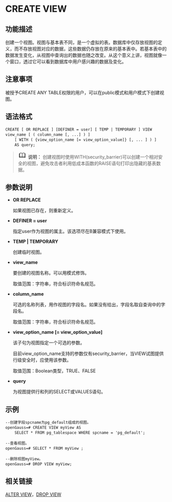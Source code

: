 # CREATE VIEW<a name="ZH-CN_TOPIC_0289900307"></a>

## 功能描述<a name="zh-cn_topic_0283137480_zh-cn_topic_0237122126_zh-cn_topic_0059779377_sc0d0ea7296f7418d8e0b1a8878cf72ba"></a>

创建一个视图。视图与基本表不同，是一个虚拟的表。数据库中仅存放视图的定义，而不存放视图对应的数据，这些数据仍存放在原来的基本表中。若基本表中的数据发生变化，从视图中查询出的数据也随之改变。从这个意义上讲，视图就像一个窗口，透过它可以看到数据库中用户感兴趣的数据及变化。

## 注意事项<a name="zh-cn_topic_0283137480_zh-cn_topic_0237122126_zh-cn_topic_0059779377_sae4035e7748641d3bca61cd89db0e80e"></a>

被授予CREATE ANY TABLE权限的用户，可以在public模式和用户模式下创建视图。

## 语法格式<a name="zh-cn_topic_0283137480_zh-cn_topic_0237122126_zh-cn_topic_0059779377_s3e7f4ca520974d6984e85b855c05a489"></a>

```
CREATE [ OR REPLACE ] [DEFINER = user] [ TEMP | TEMPORARY ] VIEW view_name [ ( column_name [, ...] ) ]
    [ WITH ( {view_option_name [= view_option_value]} [, ... ] ) ]
    AS query;
```

>![](public_sys-resources/icon-note.gif) **说明：** 
>创建视图时使用WITH\(security\_barrier\)可以创建一个相对安全的视图，避免攻击者利用低成本函数的RAISE语句打印出隐藏的基表数据。

## 参数说明<a name="zh-cn_topic_0283137480_zh-cn_topic_0237122126_zh-cn_topic_0059779377_s09c14680fd2e44bcb52cb2f114096621"></a>

-   **OR REPLACE**

    如果视图已存在，则重新定义。

- **DEFINER = user**

  指定user作为视图的属主。该选项尽在B兼容模式下使用。

-   **TEMP | TEMPORARY**

    创建临时视图。

-   **view\_name**

    要创建的视图名称。可以用模式修饰。

    取值范围：字符串，符合标识符命名规范。

-   **column\_name**

    可选的名称列表，用作视图的字段名。如果没有给出，字段名取自查询中的字段名。

    取值范围：字符串，符合标识符命名规范。

-   **view\_option\_name \[= view\_option\_value\]**

    该子句为视图指定一个可选的参数。

    目前view\_option\_name支持的参数仅有security\_barrier，当VIEW试图提供行级安全时，应使用该参数。

    取值范围：Boolean类型，TRUE、FALSE

-   **query**

    为视图提供行和列的SELECT或VALUES语句。


## 示例<a name="zh-cn_topic_0283137480_zh-cn_topic_0237122126_zh-cn_topic_0059779377_s66a0b4a6a1df4ba4a116c6c565a0fe9d"></a>

```
--创建字段spcname为pg_default组成的视图。
openGauss=# CREATE VIEW myView AS
    SELECT * FROM pg_tablespace WHERE spcname = 'pg_default';

--查看视图。
openGauss=# SELECT * FROM myView ;

--删除视图myView。
openGauss=# DROP VIEW myView;
```

## 相关链接<a name="zh-cn_topic_0283137480_zh-cn_topic_0237122126_zh-cn_topic_0059779377_sfc32bec2a548470ebab19d6ca7d6abe2"></a>

[ALTER VIEW](ALTER-VIEW.md)，[DROP VIEW](DROP-VIEW.md)


